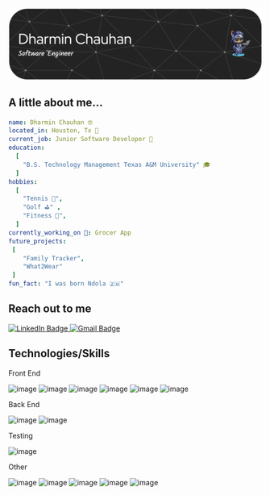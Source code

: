 ![Header](./header-image.png)



<!--
**DMC09/DMC09** is a ✨ _special_ ✨ repository because its `README.md` (this file) appears on your GitHub profile.

-->





## A little about me... 
```yaml
name: Dharmin Chauhan 🤓
located_in: Houston, Tx 📍
current_job: Junior Software Developer 💼
education:
  [
    "B.S. Technology Management Texas A&M University" 🎓
  ]
hobbies:
  [
    "Tennis 🎾",
    "Golf ⛳️" ,
    "Fitness 💪",
  ]
currently_working_on 🔭: Grocer App
future_projects:
 [
    "Family Tracker",
    "What2Wear"
 ]
fun_fact: "I was born Ndola 🇿🇲"
```

## Reach out to me 

<a href="https://www.linkedin.com/in/dharminchauhan/">
    <img src="https://img.shields.io/badge/LinkedIn-blue?style=for-the-badge&logo=linkedin&logoColor=white" alt="LinkedIn Badge"/>
</a>
<a href="mailto:Dharminlive1213@gmail.com">
    <img src="https://img.shields.io/badge/Gmail-D14836?style=for-the-badge&logo=gmail&logoColor=white" alt="Gmail Badge"/>
</a>







## Technologies/Skills

Front End 

![image](https://img.shields.io/badge/React-20232A?style=for-the-badge&logo=react&logoColor=61DAFB)
![image](https://img.shields.io/badge/next%20js-000000?style=for-the-badge&logo=nextdotjs&logoColor=white)
![image](https://img.shields.io/badge/Vue%20js-35495E?style=for-the-badge&logo=vuedotjs&logoColor=4FC08D)
![image](https://img.shields.io/badge/TypeScript-007ACC?style=for-the-badge&logo=typescript&logoColor=white)
![image](https://img.shields.io/badge/HTML5-E34F26?style=for-the-badge&logo=html5&logoColor=white)
![image](https://img.shields.io/badge/CSS3-1572B6?style=for-the-badge&logo=css3&logoColor=white)






Back End

![image](https://img.shields.io/badge/Node%20js-339933?style=for-the-badge&logo=nodedotjs&logoColor=white)
![image](https://img.shields.io/badge/Supabase-181818?style=for-the-badge&logo=supabase&logoColor=white)


Testing

![image](https://img.shields.io/badge/Playwright-45ba4b?style=for-the-badge&logo=Playwright&logoColor=white)

Other

![image](https://img.shields.io/badge/Docker-2CA5E0?style=for-the-badge&logo=docker&logoColor=white)
![image](https://img.shields.io/badge/VSCode-0078D4?style=for-the-badge&logo=visual%20studio%20code&logoColor=white)
![image](https://img.shields.io/badge/Figma-F24E1E?style=for-the-badge&logo=figma&logoColor=white)
![image](https://img.shields.io/badge/PostgreSQL-316192?style=for-the-badge&logo=postgresql&logoColor=white)
![image](https://img.shields.io/badge/MySQL-005C84?style=for-the-badge&logo=mysql&logoColor=white)

